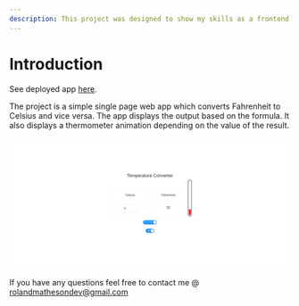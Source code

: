 ```yaml
---
description: This project was designed to show my skills as a frontend developer.
---
```


# Introduction

See deployed app [here](https://rj13371.github.io/peatix\_takehome/).

The project is a simple single page web app which converts Fahrenheit to Celsius and vice versa. The app displays the output based on the formula. It also displays a thermometer animation depending on the value of the result.&#x20;

![screenshot of web app](<.gitbook/assets/Screenshot from 2022-05-24 12-54-49.png>)

If you have any questions feel free to contact me @ [rolandmathesondev@gmail.com](https://app.gitbook.com/u/DJbHHta2O5Y1PuUPAsP6Bm34TLF3)
